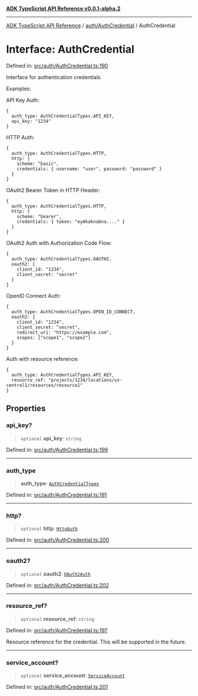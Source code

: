 [**ADK TypeScript API Reference v0.0.1-alpha.2**](../../../README.md)

***

[ADK TypeScript API Reference](../../../modules.md) / [auth/AuthCredential](../README.md) / AuthCredential

# Interface: AuthCredential

Defined in: [src/auth/AuthCredential.ts:190](https://github.com/njraladdin/adk-typescript/blob/main/src/auth/AuthCredential.ts#L190)

Interface for authentication credentials

Examples:

API Key Auth:
```
{
  auth_type: AuthCredentialTypes.API_KEY,
  api_key: "1234"
}
```

HTTP Auth:
```
{
  auth_type: AuthCredentialTypes.HTTP,
  http: {
    scheme: "basic",
    credentials: { username: "user", password: "password" }
  }
}
```

OAuth2 Bearer Token in HTTP Header:
```
{
  auth_type: AuthCredentialTypes.HTTP,
  http: {
    scheme: "bearer",
    credentials: { token: "eyAkaknabna...." }
  }
}
```

OAuth2 Auth with Authorization Code Flow:
```
{
  auth_type: AuthCredentialTypes.OAUTH2,
  oauth2: {
    client_id: "1234",
    client_secret: "secret"
  }
}
```

OpenID Connect Auth:
```
{
  auth_type: AuthCredentialTypes.OPEN_ID_CONNECT,
  oauth2: {
    client_id: "1234",
    client_secret: "secret",
    redirect_uri: "https://example.com",
    scopes: ["scope1", "scope2"]
  }
}
```

Auth with resource reference:
```
{
  auth_type: AuthCredentialTypes.API_KEY,
  resource_ref: "projects/1234/locations/us-central1/resources/resource1"
}
```

## Properties

### api\_key?

> `optional` **api\_key**: `string`

Defined in: [src/auth/AuthCredential.ts:199](https://github.com/njraladdin/adk-typescript/blob/main/src/auth/AuthCredential.ts#L199)

***

### auth\_type

> **auth\_type**: [`AuthCredentialTypes`](../enumerations/AuthCredentialTypes.md)

Defined in: [src/auth/AuthCredential.ts:191](https://github.com/njraladdin/adk-typescript/blob/main/src/auth/AuthCredential.ts#L191)

***

### http?

> `optional` **http**: [`HttpAuth`](HttpAuth.md)

Defined in: [src/auth/AuthCredential.ts:200](https://github.com/njraladdin/adk-typescript/blob/main/src/auth/AuthCredential.ts#L200)

***

### oauth2?

> `optional` **oauth2**: [`OAuth2Auth`](OAuth2Auth.md)

Defined in: [src/auth/AuthCredential.ts:202](https://github.com/njraladdin/adk-typescript/blob/main/src/auth/AuthCredential.ts#L202)

***

### resource\_ref?

> `optional` **resource\_ref**: `string`

Defined in: [src/auth/AuthCredential.ts:197](https://github.com/njraladdin/adk-typescript/blob/main/src/auth/AuthCredential.ts#L197)

Resource reference for the credential.
This will be supported in the future.

***

### service\_account?

> `optional` **service\_account**: [`ServiceAccount`](ServiceAccount.md)

Defined in: [src/auth/AuthCredential.ts:201](https://github.com/njraladdin/adk-typescript/blob/main/src/auth/AuthCredential.ts#L201)
